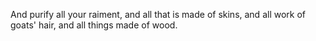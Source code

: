 And purify all your raiment, and all that is made of skins, and all work of goats' hair, and all things made of wood.
